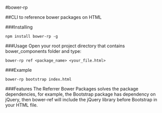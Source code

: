 #bower-rp

##CLI to reference bower packages on HTML

###Installing
```
npm install bower-rp -g
```

###Usage
Open your root project directory that contains bower_components folder and type:
```
bower-rp ref <package_name> <your_file.html>
```

###Example
```
bower-rp bootstrap index.html
```

###Features
The Referrer Bower Packages solves the package dependencies, for example, the Bootstrap package has dependency on jQuery, then bower-ref will include the jQuery library before Bootstrap in your HTML file.
